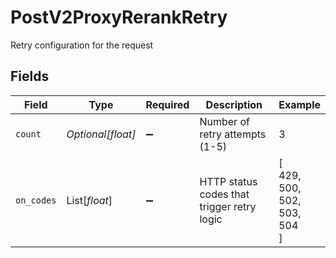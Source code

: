 # PostV2ProxyRerankRetry

Retry configuration for the request


## Fields

| Field                                      | Type                                       | Required                                   | Description                                | Example                                    |
| ------------------------------------------ | ------------------------------------------ | ------------------------------------------ | ------------------------------------------ | ------------------------------------------ |
| `count`                                    | *Optional[float]*                          | :heavy_minus_sign:                         | Number of retry attempts (1-5)             | 3                                          |
| `on_codes`                                 | List[*float*]                              | :heavy_minus_sign:                         | HTTP status codes that trigger retry logic | [<br/>429,<br/>500,<br/>502,<br/>503,<br/>504<br/>] |